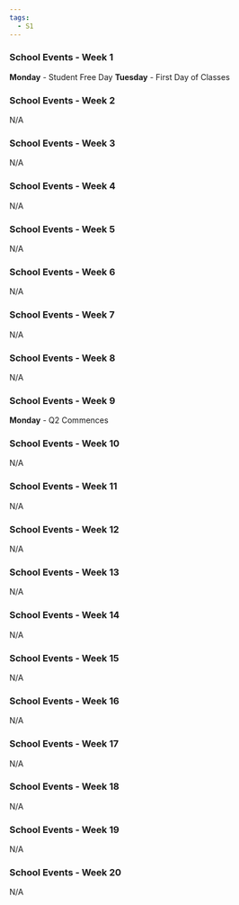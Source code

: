 ```yaml
---
tags:
  - S1
---
```

### School Events - Week 1
**Monday** - Student Free Day
**Tuesday** - First Day of Classes

### School Events - Week 2

N/A

### School Events - Week 3

N/A

### School Events - Week 4

N/A

### School Events - Week 5

N/A

### School Events - Week 6

N/A

### School Events - Week 7

N/A

### School Events - Week 8

N/A

### School Events - Week 9
**Monday** - Q2 Commences

### School Events - Week 10

N/A

### School Events - Week 11

N/A

### School Events - Week 12

N/A

### School Events - Week 13

N/A

### School Events - Week 14

N/A

### School Events - Week 15

N/A

### School Events - Week 16

N/A

### School Events - Week 17

N/A

### School Events - Week 18

N/A

### School Events - Week 19

N/A

### School Events - Week 20

N/A
